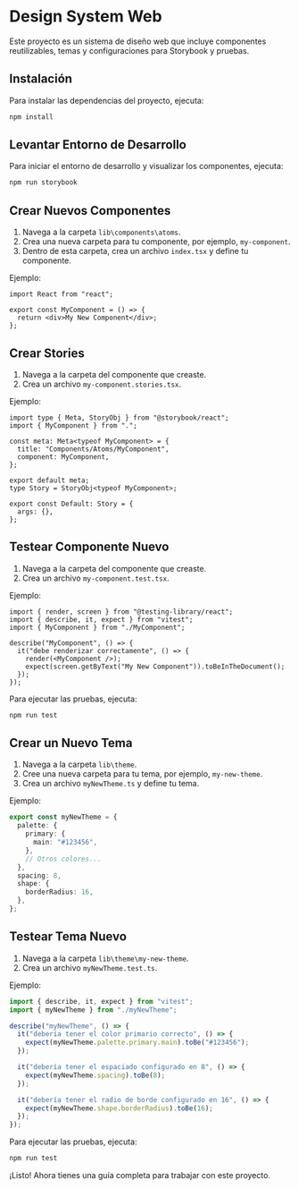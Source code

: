 # Design System Web

Este proyecto es un sistema de diseño web que incluye componentes reutilizables, temas y configuraciones para Storybook y pruebas.

## Instalación

Para instalar las dependencias del proyecto, ejecuta:

```sh
npm install
```

## Levantar Entorno de Desarrollo

Para iniciar el entorno de desarrollo y visualizar los componentes, ejecuta:

```sh
npm run storybook
```

## Crear Nuevos Componentes

1. Navega a la carpeta `lib\components\atoms`.
2. Crea una nueva carpeta para tu componente, por ejemplo, `my-component`.
3. Dentro de esta carpeta, crea un archivo `index.tsx` y define tu componente.

Ejemplo:

```tsx
import React from "react";

export const MyComponent = () => {
  return <div>My New Component</div>;
};
```

## Crear Stories

1. Navega a la carpeta del componente que creaste.
2. Crea un archivo `my-component.stories.tsx`.

Ejemplo:

```tsx
import type { Meta, StoryObj } from "@storybook/react";
import { MyComponent } from ".";

const meta: Meta<typeof MyComponent> = {
  title: "Components/Atoms/MyComponent",
  component: MyComponent,
};

export default meta;
type Story = StoryObj<typeof MyComponent>;

export const Default: Story = {
  args: {},
};
```

## Testear Componente Nuevo

1. Navega a la carpeta del componente que creaste.
2. Crea un archivo `my-component.test.tsx`.

Ejemplo:

```tsx
import { render, screen } from "@testing-library/react";
import { describe, it, expect } from "vitest";
import { MyComponent } from "./MyComponent";

describe("MyComponent", () => {
  it("debe renderizar correctamente", () => {
    render(<MyComponent />);
    expect(screen.getByText("My New Component")).toBeInTheDocument();
  });
});
```

Para ejecutar las pruebas, ejecuta:

```sh
npm run test
```

## Crear un Nuevo Tema

1. Navega a la carpeta `lib\theme`.
2. Cree una nueva carpeta para tu tema, por ejemplo, `my-new-theme`.
3. Crea un archivo `myNewTheme.ts` y define tu tema.

Ejemplo:

```ts
export const myNewTheme = {
  palette: {
    primary: {
      main: "#123456",
    },
    // Otros colores...
  },
  spacing: 8,
  shape: {
    borderRadius: 16,
  },
};
```

## Testear Tema Nuevo

1. Navega a la carpeta `lib\theme\my-new-theme`.
2. Crea un archivo `myNewTheme.test.ts`.

Ejemplo:

```ts
import { describe, it, expect } from "vitest";
import { myNewTheme } from "./myNewTheme";

describe("myNewTheme", () => {
  it("debería tener el color primario correcto", () => {
    expect(myNewTheme.palette.primary.main).toBe("#123456");
  });

  it("debería tener el espaciado configurado en 8", () => {
    expect(myNewTheme.spacing).toBe(8);
  });

  it("debería tener el radio de borde configurado en 16", () => {
    expect(myNewTheme.shape.borderRadius).toBe(16);
  });
});
```

Para ejecutar las pruebas, ejecuta:

```sh
npm run test
```

¡Listo! Ahora tienes una guía completa para trabajar con este proyecto.
